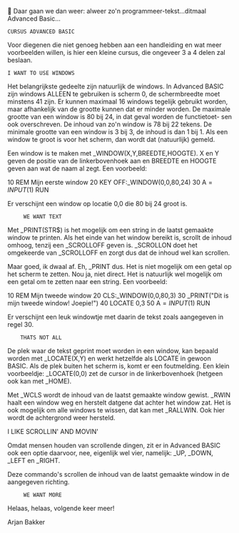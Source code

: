  Daar gaan we dan weer: alweer zo'n programmeer-tekst...ditmaal Advanced Basic...


    CURSUS ADVANCED BASIC



 Voor diegenen die niet genoeg hebben aan een handleiding en 
 wat meer voorbeelden willen, is hier een kleine cursus, die 
 ongeveer 3 a 4 delen zal beslaan.


    I WANT TO USE WINDOWS

 Het belangrijkste gedeelte zijn natuurlijk de windows. In 
 Advanced BASIC zijn windows ALLEEN te gebruiken is scherm 0, 
 de schermbreedte moet minstens 41 zijn. Er kunnen maximaal 
 16 windows tegelijk gebruikt worden, maar afhankelijk van de 
 grootte kunnen dat er minder worden. De maximale grootte van 
 een window is 80 bij 24, in dat geval worden de functietoet-
 sen ook overschreven. De inhoud van zo'n window is 78 bij 22
 tekens. De minimale grootte van een window is 3 bij 3, de
 inhoud is dan 1 bij 1. Als een window te groot is voor het
 scherm, dan wordt dat (natuurlijk) gemeld.

 Een window is te maken met _WINDOW(X,Y,BREEDTE,HOOGTE). X en 
 Y geven de positie van de linkerbovenhoek aan en BREEDTE en 
 HOOGTE geven aan wat de naam al zegt. Een voorbeeld:

 10 REM Mijn eerste window
 20 KEY OFF:_WINDOW(0,0,80,24)
 30 A$=INPUT$(1)
 RUN

 Er verschijnt een window op locatie 0,0 die 80 bij 24 groot 
 is.

         WE WANT TEXT

 Met _PRINT(STR$) is het mogelijk om een string in de laatst 
 gemaakte window te printen. Als het einde van het window 
 bereikt is, scrollt de inhoud omhoog, tenzij een _SCROLLOFF 
 geven is. _SCROLLON doet het omgekeerde van _SCROLLOFF en 
 zorgt dus dat de inhoud wel kan scrollen.

 Maar goed, ik dwaal af. Eh, _PRINT dus. Het is niet mogelijk 
 om een getal op het scherm te zetten. Nou ja, niet direct. 
 Het is natuurlijk wel mogelijk om een getal om te zetten 
 naar een string. Een voorbeeld:

 10 REM Mijn tweede window
 20 CLS:_WINDOW(0,0,80,3)
 30 _PRINT("Dit is mijn tweede window! Joepie!")
 40 LOCATE 0,3
 50 A$=INPUT$(1)
 RUN

 Er verschijnt een leuk windowtje met daarin de tekst zoals 
 aangegeven in regel 30.

        THATS NOT ALL

 De plek waar de tekst geprint moet worden in een window, kan 
 bepaald worden met _LOCATE(X,Y) en werkt hetzelfde als 
 LOCATE in gewoon BASIC. Als de plek buiten het scherm is, 
 komt er een foutmelding. Een klein voorbeeldje: _LOCATE(0,0) 
 zet de cursor in de linkerbovenhoek (hetgeen ook kan met 
 _HOME).

 Met _WCLS wordt de inhoud van de laatst gemaakte window 
 gewist. _RWIN haalt een window weg en herstelt datgene dat 
 achter het window zat. Het is ook mogelijk om alle windows 
 te wissen, dat kan met _RALLWIN. Ook hier wordt de 
 achtergrond weer hersteld.

  I LIKE SCROLLIN' AND MOVIN'

 Omdat mensen houden van scrollende dingen, zit er in 
 Advanced BASIC ook een optie daarvoor, nee, eigenlijk wel 
 vier, namelijk: _UP, _DOWN, _LEFT en _RIGHT.

 Deze commando's scrollen de inhoud van de laatst gemaakte 
 window in de aangegeven richting.

         WE WANT MORE

 Helaas, helaas, volgende keer meer!


Arjan Bakker
